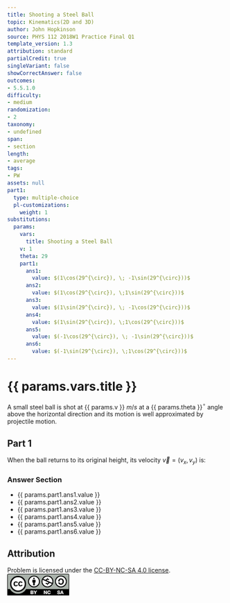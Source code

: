 ```yaml
---
title: Shooting a Steel Ball
topic: Kinematics(2D and 3D)
author: John Hopkinson
source: PHYS 112 2018W1 Practice Final Q1
template_version: 1.3
attribution: standard
partialCredit: true
singleVariant: false
showCorrectAnswer: false
outcomes:
- 5.5.1.0
difficulty:
- medium
randomization:
- 2
taxonomy:
- undefined
span:
- section
length:
- average
tags:
- PW
assets: null
part1:
  type: multiple-choice
  pl-customizations:
    weight: 1
substitutions:
  params:
    vars:
      title: Shooting a Steel Ball
    v: 1
    theta: 29
    part1:
      ans1:
        value: $(1\cos(29^{\circ}), \; -1\sin(29^{\circ}))$
      ans2:
        value: $(1\cos(29^{\circ}), \;1\sin(29^{\circ}))$
      ans3:
        value: $(1\sin(29^{\circ}), \; -1\cos(29^{\circ}))$
      ans4:
        value: $(1\sin(29^{\circ}), \;1\cos(29^{\circ}))$
      ans5:
        value: $(-1\cos(29^{\circ}), \; -1\sin(29^{\circ}))$
      ans6:
        value: $(-1\sin(29^{\circ}), \;1\cos(29^{\circ}))$
---
```

# {{ params.vars.title }}
A small steel ball is shot at {{ params.v }} $m/s$ at a {{ params.theta }}$^{\circ}$ angle above the horizontal direction and its motion is well approximated by projectile motion.

## Part 1

When the ball returns to its original height, its velocity $\overrightarrow{v} = (v_x, v_y)$ is:

### Answer Section

- {{ params.part1.ans1.value }}
- {{ params.part1.ans2.value }}
- {{ params.part1.ans3.value }}
- {{ params.part1.ans4.value }}
- {{ params.part1.ans5.value }}
- {{ params.part1.ans6.value }}

## Attribution

Problem is licensed under the [CC-BY-NC-SA 4.0 license](https://creativecommons.org/licenses/by-nc-sa/4.0/).<br> ![The Creative Commons 4.0 license requiring attribution-BY, non-commercial-NC, and share-alike-SA license.](https://raw.githubusercontent.com/firasm/bits/master/by-nc-sa.png)